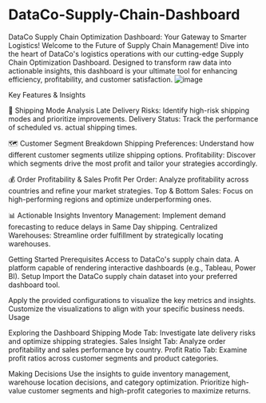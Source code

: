 # DataCo-Supply-Chain-Dashboard
DataCo Supply Chain Optimization Dashboard: Your Gateway to Smarter Logistics!
Welcome to the Future of Supply Chain Management!
Dive into the heart of DataCo's logistics operations with our cutting-edge Supply Chain Optimization Dashboard. Designed to transform raw data into actionable insights, this dashboard is your ultimate tool for enhancing efficiency, profitability, and customer satisfaction.
![image](https://github.com/user-attachments/assets/583df30c-873d-498c-92ad-d75b25e51b04)


Key Features & Insights

🚀 Shipping Mode Analysis
Late Delivery Risks: Identify high-risk shipping modes and prioritize improvements.
Delivery Status: Track the performance of scheduled vs. actual shipping times.

🗺️ Customer Segment Breakdown
Shipping Preferences: Understand how different customer segments utilize shipping options.
Profitability: Discover which segments drive the most profit and tailor your strategies accordingly.

💰 Order Profitability & Sales
Profit Per Order: Analyze profitability across countries and refine your market strategies.
Top & Bottom Sales: Focus on high-performing regions and optimize underperforming ones.

📊 Actionable Insights
Inventory Management: Implement demand forecasting to reduce delays in Same Day shipping.
Centralized Warehouses: Streamline order fulfillment by strategically locating warehouses.

Getting Started
Prerequisites
Access to DataCo's supply chain data.
A platform capable of rendering interactive dashboards (e.g., Tableau, Power BI).
Setup
Import the DataCo supply chain dataset into your preferred dashboard tool.

Apply the provided configurations to visualize the key metrics and insights.
Customize the visualizations to align with your specific business needs.
Usage

Exploring the Dashboard
Shipping Mode Tab: Investigate late delivery risks and optimize shipping strategies.
Sales Insight Tab: Analyze order profitability and sales performance by country.
Profit Ratio Tab: Examine profit ratios across customer segments and product categories.

Making Decisions
Use the insights to guide inventory management, warehouse location decisions, and category optimization.
Prioritize high-value customer segments and high-profit categories to maximize returns.
